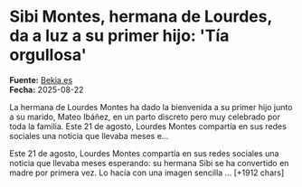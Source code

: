 # Sibi Montes, hermana de Lourdes, da a luz a su primer hijo: 'Tía orgullosa'

**Fuente:** [Bekia.es](https://www.bekia.es/celebrities/noticias/sibi-montes-hermena-lourdes-da-a-luz-primer-hijo/)  
**Fecha:** 2025-08-22

La hermana de Lourdes Montes ha dado la bienvenida a su primer hijo junto a su marido, Mateo Ibáñez, en un parto discreto pero muy celebrado por toda la familia. Este 21 de agosto, Lourdes Montes compartía en sus redes sociales una noticia que llevaba meses e…

Este 21 de agosto, Lourdes Montes compartía en sus redes sociales una noticia que llevaba meses esperando: su hermana Sibi se ha convertido en madre por primera vez. Lo hacía con una imagen sencilla … [+1912 chars]
